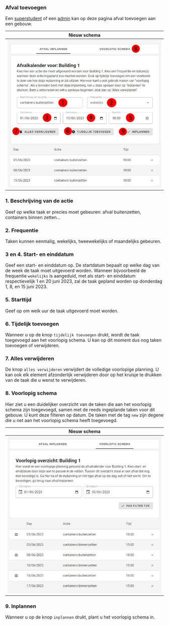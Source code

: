 ### Afval toevoegen

Een [superstudent](../../users/superstudent.md) of een [admin](../../users/admin.md) kan op deze pagina afval toevoegen aan een gebouw.

|                Nieuw schema                |
|:------------------------------------------:|
| ![](../../assets/garbage_creation_1.jpg)   |


### 1. Beschrijving van de actie
Geef op welke taak er precies moet gebeuren: afval buitenzetten, containers binnen zetten...

### 2. Frequentie
Taken kunnen eenmalig, wekelijks, tweewekelijks of maandelijks gebeuren.

### 3 en 4. Start- en einddatum
Geef een start- en einddatum op.
De startdatum bepaalt op welke dag van de week de taak moet uitgevoerd worden.
Wanneer bijvoorbeeld de frequentie ``wekelijks`` is aangeduid, met als start- en einddatum
respectievelijk 1 en 20 juni 2023, zal de taak gepland worden op donderdag 1, 8, en 15 juni 2023.

### 5. Starttijd
Geef op om welk uur de taak uitgevoerd moet worden.

### 6. Tijdelijk toevoegen
Wanneer u op de knop ``tijdelijk toevoegen`` drukt, wordt de taak toegevoegd aan het voorlopig schema.
U kan op dit moment dus nog taken toevoegen of verwijderen.

### 7. Alles verwijderen
De knop ``alles verwijderen`` verwijdert de volledige voorlopige planning.
U kan ook elk element afzonderlijk verwijderen door op het kruisje te drukken
van de taak die u wenst te verwijderen.

### 8. Voorlopig schema
Hier ziet u een duidelijker overzicht van de taken die aan het voorlopig schema zijn toegevoegd,
samen met de reeds ingeplande taken voor dit gebouw. U kunt deze filteren op datum.
De taken met de tag ``new`` zijn degene die u net aan het voorlopig schema heeft toegevoegd.


|                      Nieuw schema                       |
|:-------------------------------------------------------:|
| ![](../../assets/garbage_creation_2.jpg) |

### 9. Inplannen
Wanneer u op de knop ``inplannen`` drukt, plant u het voorlopig schema in.
